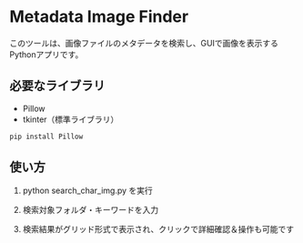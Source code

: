 # Metadata Image Finder

このツールは、画像ファイルのメタデータを検索し、GUIで画像を表示するPythonアプリです。

## 必要なライブラリ

- Pillow
- tkinter（標準ライブラリ）

```bash
pip install Pillow
```

## 使い方
1. python search_char_img.py を実行

2. 検索対象フォルダ・キーワードを入力

3. 検索結果がグリッド形式で表示され、クリックで詳細確認＆操作も可能です
